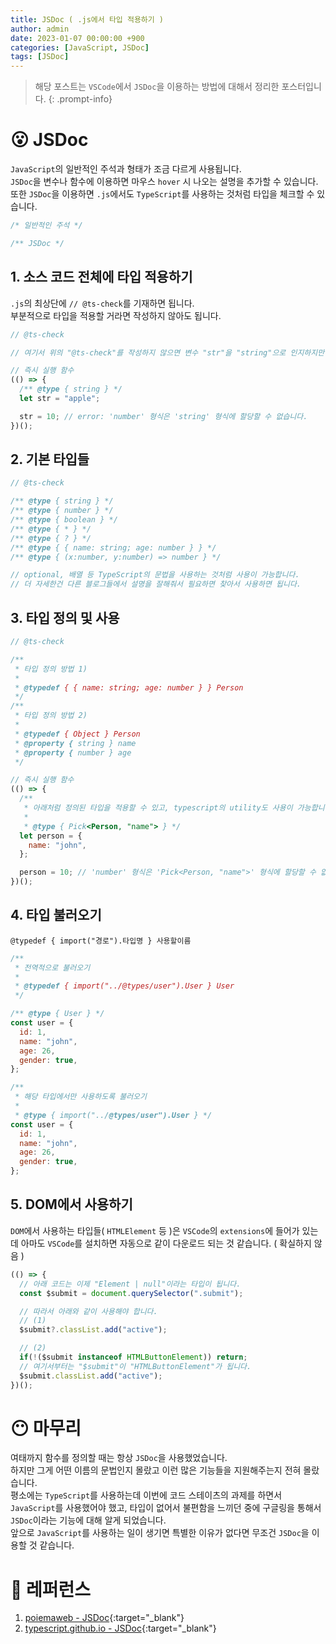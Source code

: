 ```yaml
---
title: JSDoc ( .js에서 타입 적용하기 )
author: admin
date: 2023-01-07 00:00:00 +900
categories: [JavaScript, JSDoc]
tags: [JSDoc]
---
```


> 해당 포스트는 `VSCode`에서 `JSDoc`을 이용하는 방법에 대해서 정리한 포스터입니다.
{: .prompt-info}

# 😮 JSDoc
`JavaScript`의 일반적인 주석과 형태가 조금 다르게 사용됩니다.<br />
`JSDoc`을 변수나 함수에 이용하면 마우스 `hover` 시 나오는 설명을 추가할 수 있습니다.<br />
또한 `JSDoc`을 이용하면 `.js`에서도 `TypeScript`를 사용하는 것처럼 타입을 체크할 수 있습니다.<br />

```js
/* 일반적인 주석 */

/** JSDoc */
```

## 1. 소스 코드 전체에 타입 적용하기
`.js`의 최상단에 `// @ts-check`를 기재하면 됩니다.<br />
부분적으로 타입을 적용할 거라면 작성하지 않아도 됩니다.<br />

```js
// @ts-check

// 여기서 위의 "@ts-check"를 작성하지 않으면 변수 "str"을 "string"으로 인지하지만 "str = 10;"에서 에러를 발생하지는 않습니다.

// 즉시 실행 함수
(() => {
  /** @type { string } */
  let str = "apple";

  str = 10; // error: 'number' 형식은 'string' 형식에 할당할 수 없습니다.
})();
```

## 2. 기본 타입들
```js
// @ts-check

/** @type { string } */
/** @type { number } */
/** @type { boolean } */
/** @type { * } */
/** @type { ? } */
/** @type { { name: string; age: number } } */
/** @type { (x:number, y:number) => number } */

// optional, 배열 등 TypeScript의 문법을 사용하는 것처럼 사용이 가능합니다.
// 더 자세한건 다른 블로그들에서 설명을 잘해줘서 필요하면 찾아서 사용하면 됩니다.
```

## 3. 타입 정의 및 사용
```js
// @ts-check

/**
 * 타입 정의 방법 1)
 * 
 * @typedef { { name: string; age: number } } Person
 */
/**
 * 타입 정의 방법 2)
 * 
 * @typedef { Object } Person
 * @property { string } name
 * @property { number } age
 */

// 즉시 실행 함수
(() => {
  /** 
   * 아래처럼 정의된 타입을 적용할 수 있고, typescript의 utility도 사용이 가능합니다.
   * 
   * @type { Pick<Person, "name"> } */
  let person = {
    name: "john",
  };

  person = 10; // 'number' 형식은 'Pick<Person, "name">' 형식에 할당할 수 없습니다.
})();
```

## 4. 타입 불러오기
`@typedef { import("경로").타입명 } 사용할이름`

```js
/**
 * 전역적으로 불러오기
 * 
 * @typedef { import("../@types/user").User } User
 */

/** @type { User } */
const user = {
  id: 1,
  name: "john",
  age: 26,
  gender: true,
};
```

```js
/** 
 * 해당 타입에서만 사용하도록 불러오기
 * 
 * @type { import("../@types/user").User } */
const user = {
  id: 1,
  name: "john",
  age: 26,
  gender: true,
};
```

## 5. DOM에서 사용하기
`DOM`에서 사용하는 타입들( `HTMLElement` 등 )은 `VSCode`의 `extensions`에 들어가 있는데 아마도 `VSCode`를 설치하면 자동으로 같이 다운로드 되는 것 같습니다. ( 확실하지 않음 )<br />

```js
(() => {
  // 아래 코드는 이제 "Element | null"이라는 타입이 됩니다.
  const $submit = document.querySelector(".submit");

  // 따라서 아래와 같이 사용해야 합니다.
  // (1)
  $submit?.classList.add("active");

  // (2)
  if(!($submit instanceof HTMLButtonElement)) return;
  // 여기서부터는 "$submit"이 "HTMLButtonElement"가 됩니다.
  $submit.classList.add("active");
})();
```

# 😶 마무리
여태까지 함수를 정의할 때는 항상 `JSDoc`을 사용했었습니다.<br />
하지만 그게 어떤 이름의 문법인지 몰랐고 이런 많은 기능들을 지원해주는지 전혀 몰랐습니다.<br />
평소에는 `TypeScript`를 사용하는데 이번에 코드 스테이츠의 과제를 하면서 `JavaScript`를 사용했어야 했고, 타입이 없어서 불편함을 느끼던 중에 구글링을 통해서 `JSDoc`이라는 기능에 대해 알게 되었습니다.<br />
앞으로 `JavaScript`를 사용하는 일이 생기면 특별한 이유가 없다면 무조건 `JSDoc`을 이용할 것 같습니다.<br />

# 📮 레퍼런스
1. [poiemaweb - JSDoc](https://poiemaweb.com/jsdoc-type-hint){:target="_blank"}
2. [typescript.github.io - JSDoc](https://typescript-kr.github.io/pages/jsdoc-reference.html){:target="_blank"}